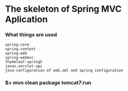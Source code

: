 # The skeleton of Spring MVC Aplication

### What things are used 

```
spring-core
spring-context
spring-web
spring-webmvc
thymeleaf-spring5
javax.servlet-api
java-configuration of web.xml and spring configuration
```

### $> mvn clean package tomcat7:run
